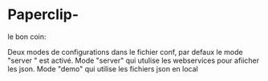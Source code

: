 # Paperclip-
le bon coin:

Deux modes de configurations dans le fichier conf, par defaux le mode "server " est activé.
Mode "server" qui utulise les webservices pour afiicher les json.
Mode "demo" qui utilise les fichiers json en local

